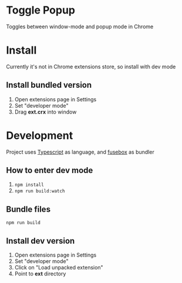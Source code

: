 # Toggle Popup

Toggles between window-mode and popup mode in Chrome


# Install

Currently it's not in Chrome extensions store, so install with dev mode

## Install bundled version
 
1. Open extensions page in Settings
2. Set "developer mode"
3. Drag __ext.crx__ into window

# Development

Project uses [Typescript](https://www.typescriptlang.org/) as language, and [fusebox](http://fuse-box.org/) as bundler

## How to enter dev mode

1. `npm install`
2. `npm run build:watch`

## Bundle files

`npm run build`

## Install dev version

1. Open extensions page in Settings
2. Set "developer mode"
3. Click on "Load unpacked extension"
4. Point to __ext__ directory
